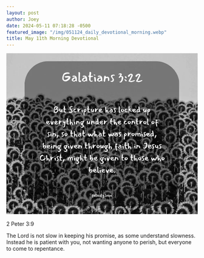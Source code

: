 ```yaml
---
layout: post
author: Joey
date: 2024-05-11 07:18:28 -0500
featured_image: "/img/051124_daily_devotional_morning.webp"
title: May 11th Morning Devotional
---
```


[![May 11th 2024 - Morning Devotional](/img/051124_daily_devotional_morning.webp)](/img/051124_daily_devotional_morning.webp)

2 Peter 3:9

The Lord is not slow in keeping his promise, as some understand slowness. Instead he is patient with you, not wanting anyone to perish, but everyone to come to repentance.